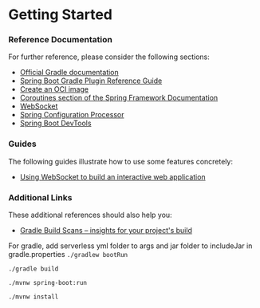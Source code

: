 # Getting Started

### Reference Documentation
For further reference, please consider the following sections:

* [Official Gradle documentation](https://docs.gradle.org)
* [Spring Boot Gradle Plugin Reference Guide](https://docs.spring.io/spring-boot/docs/2.3.1.RELEASE/gradle-plugin/reference/html/)
* [Create an OCI image](https://docs.spring.io/spring-boot/docs/2.3.1.RELEASE/gradle-plugin/reference/html/#build-image)
* [Coroutines section of the Spring Framework Documentation](https://docs.spring.io/spring/docs/5.2.7.RELEASE/spring-framework-reference/languages.html#coroutines)
* [WebSocket](https://docs.spring.io/spring-boot/docs/2.3.1.RELEASE/reference/htmlsingle/#boot-features-websockets)
* [Spring Configuration Processor](https://docs.spring.io/spring-boot/docs/2.3.1.RELEASE/reference/htmlsingle/#configuration-metadata-annotation-processor)
* [Spring Boot DevTools](https://docs.spring.io/spring-boot/docs/2.3.1.RELEASE/reference/htmlsingle/#using-boot-devtools)

### Guides
The following guides illustrate how to use some features concretely:

* [Using WebSocket to build an interactive web application](https://spring.io/guides/gs/messaging-stomp-websocket/)

### Additional Links
These additional references should also help you:

* [Gradle Build Scans – insights for your project's build](https://scans.gradle.com#gradle)

For gradle, add serverless yml folder to args and jar folder to includeJar in gradle.properties
`./gradlew bootRun`

`./gradle build`

`./mvnw spring-boot:run`

`./mvnw install`